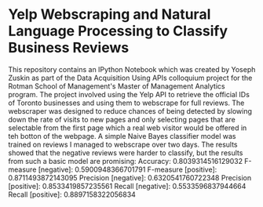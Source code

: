 # Yelp Webscraping and Natural Language Processing to Classify Business Reviews
This repository contains an IPython Notebook which was created by Yoseph Zuskin as part of the Data Acquisition Using APIs colloquium project for the Rotman School of Management's Master of Management Analytics program. The project involved using the Yelp API to retrieve the official IDs of Toronto businesses and using them to webscrape for full reviews. The webscraper was designed to reduce chances of being detected by slowing down the rate of visits to new pages and only selecting pages that are selectable from the first page which a real web visitor would be offered in teh botton of the webpage. A simple Naive Bayes classifier model was trained on reviews I managed to webscrape over two days. The results showed that the negative reviews were harder to classify, but the results from such a basic model are promising:
Accuracy: 0.8039314516129032
F-measure [negative]: 0.5900948366701791
F-measure [positive]: 0.8711493872143095
Precision [negative]: 0.6320541760722348
Precision [positive]: 0.8533419857235561
Recall [negative]: 0.5533596837944664
Recall [positive]: 0.8897158322056834

